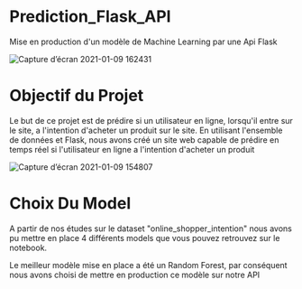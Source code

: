 # Prediction_Flask_API
Mise en production d'un modèle de Machine Learning par une Api Flask

![Capture d’écran 2021-01-09 162431](https://user-images.githubusercontent.com/12375106/104095458-2b9a3d80-5297-11eb-9c91-9a1ac10ec896.png)

# Objectif du Projet
Le but de ce projet est de prédire si un utilisateur en ligne, lorsqu'il entre sur le site, a l'intention d'acheter un produit sur le site. En utilisant l'ensemble de données et Flask, nous avons créé un site web capable de prédire en temps réel si l'utilisateur en ligne a l'intention d'acheter un produit

![Capture d’écran 2021-01-09 154807](https://user-images.githubusercontent.com/12375106/104095581-f2ae9880-5297-11eb-8ff1-c38b674797d0.png)

# Choix Du Model
A partir de nos études sur le dataset "online_shopper_intention" nous avons pu mettre en place 4 différents models que vous pouvez retrouvez sur le notebook. 

Le meilleur modèle mise en place a été un Random Forest, par conséquent nous avons choisi de mettre en production ce modèle sur notre API
